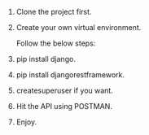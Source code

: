 1) Clone the project first.
2) Create your own virtual environment.
    
    Follow the below steps:
    
3) pip install django. 
4) pip install djangorestframework.
5) createsuperuser if you want.
6) Hit the API using POSTMAN.
7) Enjoy.